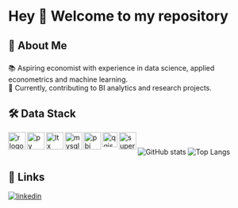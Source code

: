 <h1 align="left">Hey 👋 Welcome to my repository</h1>

###

###

<h2 align="left">🚀 About Me</h2>

###

<p align="left">📚 Aspiring economist with experience in data science, applied econometrics and machine learning. <br>🎯 Currently, contributing to BI analytics and research projects.</p>

###

<h2 align="left">🛠 Data Stack</h2>


  <img width="5" /> 
  
  <img align="left" src="https://img.shields.io/badge/r-%23276DC3.svg?style=for-the-badge&logo=r&logoColor=white" height="35" alt="r logo"  />

  <img align="left" src="https://img.shields.io/badge/python-3670A0?style=for-the-badge&logo=python&logoColor=ffdd54" height="35" alt="py logo"  />

  <img align="left" src="https://img.shields.io/badge/latex-%23008080.svg?style=for-the-badge&logo=latex&logoColor=white" height="35" alt="ltx logo"  />

  <img align="left" src="https://img.shields.io/badge/mysql-4479A1.svg?style=for-the-badge&logo=mysql&logoColor=white" height="35" alt="mysql logo"  />

  <img align="left" src="https://img.shields.io/badge/power_bi-F2C811?style=for-the-badge&logo=powerbi&logoColor=black" height="35" alt="pbi logo"  />

  <img align="left" src="https://qgis.github.io/qgis-uni-navigation/logo.svg" height="30" alt="qgis logo"  />

  <img align="left" src="https://superset.apache.org//img/superset-logo-horiz-dark.svg" height="35" alt="superset logo"  />
  <img width="5" />



![GitHub stats](https://github-readme-stats.vercel.app/api?username=stefanobalbo&show_icons=true&theme=calm_pink) ![Top Langs](https://github-readme-stats.vercel.app/api/top-langs/?username=stefanobalbo&&layout=compact&theme=calm_pink)


## 🔗 Links
[![linkedin](https://img.shields.io/badge/linkedin-0A66C2?style=for-the-badge&logo=linkedin&logoColor=white)](https://www.linkedin.com/in/stefano-balbo13/)
